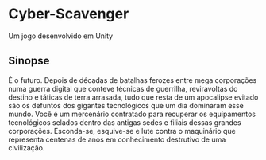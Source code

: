 # Cyber-Scavenger

Um jogo desenvolvido em Unity

## Sinopse

É o futuro. Depois de décadas de batalhas ferozes entre mega corporações numa guerra digital que conteve técnicas de guerrilha, reviravoltas do destino e táticas de terra arrasada, tudo que resta de um apocalipse evitado são os defuntos dos gigantes tecnológicos que um dia dominaram esse mundo. Você é um mercenário contratado para recuperar os equipamentos tecnológicos selados dentro das antigas sedes e filiais dessas grandes corporações. Esconda-se, esquive-se e lute contra o maquinário que representa centenas de anos em conhecimento destrutivo de uma civilização.
